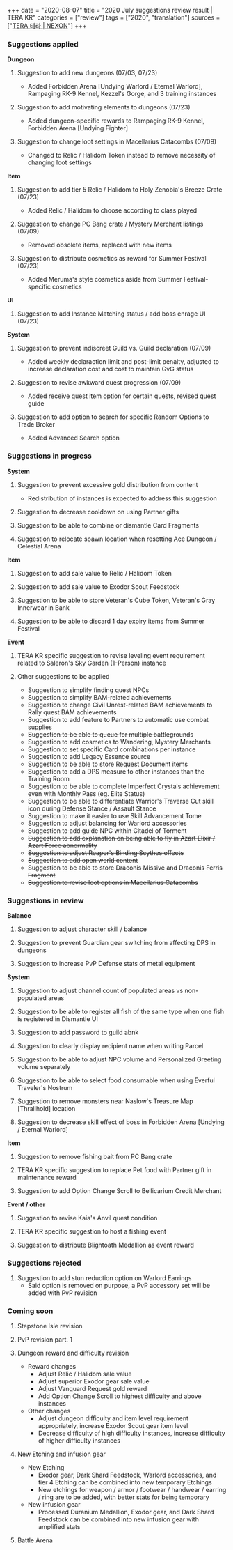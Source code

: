 +++
date = "2020-08-07"
title = "2020 July suggestions review result | TERA KR"
categories = ["review"]
tags = ["2020", "translation"]
sources = ["[TERA 테라 | NEXON](http://tera.nexon.com/news/gmnote/view.aspx?n4ArticleSN=495)"]
+++

### Suggestions applied

**Dungeon**
1. Suggestion to add new dungeons (07/03, 07/23)
    - Added Forbidden Arena [Undying Warlord / Eternal Warlord], Rampaging RK-9 Kennel, Kezzel's Gorge, and 3 training instances

2. Suggestion to add motivating elements to dungeons (07/23)
    - Added dungeon-specific rewards to Rampaging RK-9 Kennel, Forbidden Arena [Undying Fighter]

3. Suggestion to change loot settings in Macellarius Catacombs (07/09)
    - Changed to Relic / Halidom Token instead to remove necessity of changing loot settings

**Item**
1. Suggestion to add tier 5 Relic / Halidom to Holy Zenobia's Breeze Crate (07/23)
    - Added Relic / Halidom to choose according to class played

2. Suggestion to change PC Bang crate / Mystery Merchant listings (07/09)
    - Removed obsolete items, replaced with new items

3. Suggestion to distribute cosmetics as reward for Summer Festival (07/23)
    - Added Meruma's style cosmetics aside from Summer Festival-specific cosmetics

**UI**
1. Suggestion to add Instance Matching status / add boss enrage UI (07/23)

**System**
1. Suggestion to prevent indiscreet Guild vs. Guild declaration (07/09)
    - Added weekly declaraction limit and post-limit penalty, adjusted to increase declaration cost and cost to maintain GvG status

2. Suggestion to revise awkward quest progression (07/09)
    - Added receive quest item option for certain quests, revised quest guide

3. Suggestion to add option to search for specific Random Options to Trade Broker
    - Added Advanced Search option

### Suggestions in progress

**System**
1. Suggestion to prevent excessive gold distribution from content
    - Redistribution of instances is expected to address this suggestion

2. Suggestion to decrease cooldown on using Partner gifts

3. Suggestion to be able to combine or dismantle Card Fragments

4. Suggestion to relocate spawn location when resetting Ace Dungeon / Celestial Arena

**Item**
1. Suggestion to add sale value to Relic / Halidom Token

2. Suggestion to add sale value to Exodor Scout Feedstock

3. Suggestion to be able to store Veteran's Cube Token, Veteran's Gray Innerwear in Bank

4. Suggestion to be able to discard 1 day expiry items from Summer Festival

**Event**
1. TERA KR specific suggestion to revise leveling event requirement related to Saleron's Sky Garden (1-Person) instance

0. Other suggestions to be applied
    - Suggestion to simplify finding quest NPCs
    - Suggestion to simplify BAM-related achievements
    - Suggestion to change Civil Unrest-related BAM achievements to Rally quest BAM achievements
    - Suggestion to add feature to Partners to automatic use combat supplies
    - ~~Suggestion to be able to queue for multiple battlegrounds~~
    - Suggestion to add cosmetics to Wandering, Mystery Merchants
    - Suggestion to set specific Card combinations per instance
    - Suggestion to add Legacy Essence source
    - Suggestion to be able to store Request Document items
    - Suggestion to add a DPS measure to other instances than the Training Room
    - Suggestion to be able to complete Imperfect Crystals achievement even with Monthly Pass (eg. Elite Status)
    - Suggestion to be able to differentiate Warrior's Traverse Cut skill icon during Defense Stance / Assault Stance
    - Suggestion to make it easier to use Skill Advancement Tome
    - Suggestion to adjust balancing for Warlord accessories
    - ~~Suggestion to add guide NPC within Citadel of Torment~~
    - ~~Suggestion to add explanation on being able to fly in Azart Elixir / Azart Force abnormality~~
    - ~~Suggestion to adjust Reaper's Binding Scythes effects~~
    - ~~Suggestion to add open world content~~
    - ~~Suggestion to be able to store Draconis Missive and Draconis Ferris Fragment~~
    - ~~Suggestion to revise loot options in Macellarius Catacombs~~

### Suggestions in review

**Balance**
1. Suggestion to adjust character skill / balance

2. Suggestion to prevent Guardian gear switching from affecting DPS in dungeons

3. Suggestion to increase PvP Defense stats of metal equipment

**System**
1. Suggestion to adjust channel count of populated areas vs non-populated areas

2. Suggestion to be able to register all fish of the same type when one fish is registered in Dismantle UI

3. Suggestion to add password to guild abnk

4. Suggestion to clearly display recipient name when writing Parcel

5. Suggestion to be able to adjust NPC volume and Personalized Greeting volume separately

6. Suggestion to be able to select food consumable when using Everful Traveler's Nostrum

7. Suggestion to remove monsters near Naslow's Treasure Map [Thrallhold] location

8. Suggestion to decrease skill effect of boss in Forbidden Arena [Undying / Eternal Warlord]

**Item**
1. Suggestion to remove fishing bait from PC Bang crate

2. TERA KR specific suggestion to replace Pet food with Partner gift in maintenance reward

3. Suggestion to add Option Change Scroll to Bellicarium Credit Merchant

**Event / other**
1. Suggestion to revise Kaia's Anvil quest condition

2. TERA KR specific suggestion to host a fishing event

3. Suggestion to distribute Blightoath Medallion as event reward

### Suggestions rejected
1. Suggestion to add stun reduction option on Warlord Earrings
    - Said option is removed on purpose, a PvP accessory set will be added with PvP revision

### Coming soon
1. Stepstone Isle revision

2. PvP revision part. 1

3. Dungeon reward and difficulty revision
    - Reward changes
        - Adjust Relic / Halidom sale value
        - Adjust superior Exodor gear sale value
        - Adjust Vanguard Request gold reward
        - Add Option Change Scroll to highest difficulty and above instances
    - Other changes
        - Adjust dungeon difficulty and item level requirement appropriately, increase Exodor Scout gear item level
        - Decrease difficulty of high difficulty instances, increase difficulty of higher difficulty instances

4. New Etching and infusion gear
    - New Etching
        - Exodor gear, Dark Shard Feedstock, Warlord accessories, and tier 4 Etching can be combined into new temporary Etchings
        - New etchings for weapon / armor / footwear / handwear / earring / ring are to be added, with better stats for being temporary
    - New infusion gear
        - Processed Duranium Medallion, Exodor gear, and Dark Shard Feedstock can be combined into new infusion gear with amplified stats

5. Battle Arena
